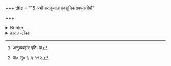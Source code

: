 +++
title = "15 अभीचारानुव्याहारावशुचिकरावपतनीयौ"

+++

<details><summary>Bühler</summary>

15. Sorcery and curses (employed against a Brāhmaṇa) cause a man to become impure, but not loss of caste.
</details>

<details><summary>हरदत्त-टीका</summary>

## सूत्रम्
अभीचारा[^२]नुव्याहारावशुचिकरावपतनीयौ ॥ १५ ॥  
## टिप्पनी
अभिचारः एवाऽभीचार । [^३] 'उपसर्गस्य धञी'ति दीर्घः । अभीचारः श्येनादिः । अनुव्याहारः शापः । तौ ब्राह्मणविषयेऽपि क्रियमाणावशुचिः करावेव, न तु पतनीयौ ॥ १५ ॥  

[^२]: अनुव्यवहार इति. क  

[^३]: पा० सू० ६.३ ११२.
</details>
